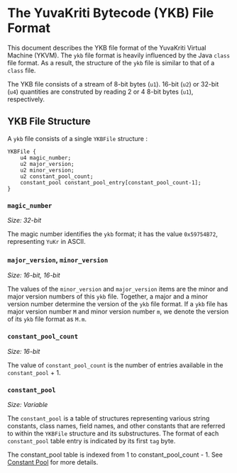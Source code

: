 # The YuvaKriti Bytecode (YKB) File Format

This document describes the YKB file format of the YuvaKriti Virtual Machine (YKVM). The `ykb` file format is heavily influenced by the Java `class` file format. As a result, the structure of the `ykb` file is similar to that of a `class` file.

The YKB file consists of a stream of 8-bit bytes (`u1`). 16-bit (`u2`) or 32-bit (`u4`) quantities are construted by reading 2 or 4 8-bit bytes (`u1`), respectively.

## YKB File Structure

A `ykb` file consists of a single `YKBFile` structure :

```
YKBFile {
    u4 magic_number;
    u2 major_version;
    u2 minor_version;
    u2 constant_pool_count;
    constant_pool constant_pool_entry[constant_pool_count-1];
}
```

### `magic_number`

_Size: 32-bit_

The magic number identifies the `ykb` format; it has the value `0x59754B72`, representing `YuKr` in ASCII.

### `major_version`, `minor_version`

_Size: 16-bit, 16-bit_

The values of the `minor_version` and `major_version` items are the minor
and major version numbers of this `ykb` file. Together, a major and a minor
version number determine the version of the `ykb` file format. If a `ykb` file
has major version number `M` and minor version number `m`, we denote the version
of its `ykb` file format as `M.m`.


### `constant_pool_count`

_Size: 16-bit_

The value of `constant_pool_count` is the number of entries available in the `constant_pool` + 1.

### `constant_pool`

_Size: Variable_

The `constant_pool` is a table of structures representing various string
constants, class names, field names, and other constants that are
referred to within the `YKBFile` structure and its substructures. The format of each `constant_pool` table entry is indicated by its first `tag` byte.

The constant_pool table is indexed from 1 to constant_pool_count - 1. See [Constant Pool](./constant_pool.md) for more details.
